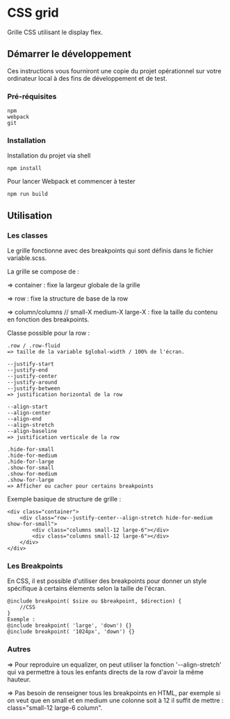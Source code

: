 # CSS grid

Grille CSS utilisant le display flex.

## Démarrer le développement

Ces instructions vous fourniront une copie du projet opérationnel sur votre ordinateur local à des fins de développement et de test.

### Pré-réquisites

```
npm
webpack
git
```

### Installation

Installation du projet via shell

```
npm install
```

Pour lancer Webpack et commencer à tester

```
npm run build
```

## Utilisation  

### Les classes

Le grille fonctionne avec des breakpoints qui sont définis dans le fichier variable.scss.

La grille se compose de :

=> container : fixe la largeur globale de la grille

=> row : fixe la structure de base de la row

=> column/columns // small-X medium-X large-X : fixe la taille du contenu en fonction des breakpoints.

Classe possible pour la row :
```
.row / .row-fluid
=> taille de la variable $global-width / 100% de l'écran.

--justify-start
--justify-end
--justify-center
--justify-around
--justify-between
=> justification horizontal de la row

--align-start
--align-center
--align-end
--align-stretch
--align-baseline
=> justification verticale de la row

.hide-for-small
.hide-for-medium
.hide-for-large
.show-for-small
.show-for-medium
.show-for-large
=> Afficher ou cacher pour certains breakpoints
```

Exemple basique de structure de grille :
```
<div class="container">
    <div class="row--justify-center--align-stretch hide-for-medium show-for-small">
        <div class="columns small-12 large-6"></div>
        <div class="columns small-12 large-6"></div>
    </div>
</div>
```

### Les Breakpoints

En CSS, il est possible d'utiliser des breakpoints pour donner un style spécifique à certains élements selon la taille de l'écran.

```
@include breakpoint( $size ou $breakpoint, $direction) {
    //CSS
}
Exemple :
@include breakpoint( 'large', 'down') {}
@include breakpoint( '1024px', 'down') {}
```

### Autres

=> Pour reproduire un equalizer, on peut utiliser la fonction '--align-stretch' qui va permettre à tous les enfants directs de la row d'avoir la même hauteur.

=> Pas besoin de renseigner tous les breakpoints en HTML, par exemple si on veut que en small et en medium une colonne soit à 12 il suffit de mettre : class="small-12 large-6 column".
